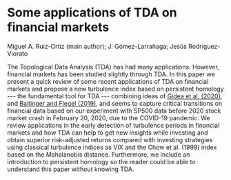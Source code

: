 # Some applications of TDA on financial markets
Miguel A. Ruiz-Ortiz (main author); J. Gómez-Larrañaga; Jesús Rodríguez-Viorato

The Topological Data Analysis (TDA) has had many applications. However, financial markets has been studied slightly through TDA. In this paper we present a quick review of some recent applications of TDA on financial markets and propose a new turbulence index based on persistent homology --- the fundamental tool for TDA --- combining ideas of [Gidea et al. (2020)](https://www.sciencedirect.com/science/article/abs/pii/S0378437119321363), and [Baitinger and Flegel (2019)](https://link.springer.com/article/10.1007/s11408-020-00377-x), and seems to capture critical transitions on financial data based on our experiment with SP500 data before 2020 stock market crash in February 20, 2020, due to the COVID-19 pandemic. We review applications in the early detection of turbulence periods in financial markets and how TDA can help to get new insights while investing and obtain superior risk-adjusted returns compared with investing strategies using classical turbulence indices as VIX and the Chow et al. (1999) index based on the Mahalanobis distance. Furthermore, we include an introduction to persistent homology so the reader could be able to understand this paper without knowing TDA.
